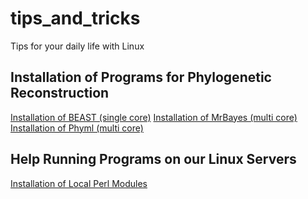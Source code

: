 # tips_and_tricks
Tips for your daily life with Linux

## Installation of Programs for Phylogenetic Reconstruction ##
[Installation of BEAST (single core)](https://github.com/felixgrewe/tips_and_tricks/blob/master/install_BEAST.md)
[Installation of MrBayes (multi core)](https://github.com/felixgrewe/tips_and_tricks/blob/master/install_mrbayes.md)
[Installation of Phyml (multi core)](https://github.com/felixgrewe/tips_and_tricks/blob/master/install_phyml.md)

## Help Running Programs on our Linux Servers ##
[Installation of Local Perl Modules](https://github.com/felixgrewe/tips_and_tricks/blob/master/local_perl.md)
